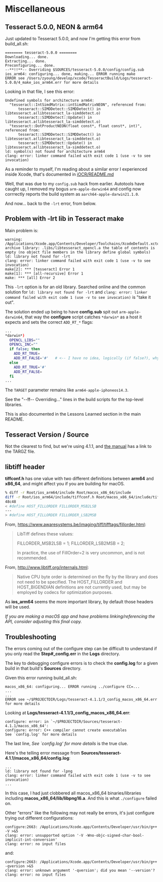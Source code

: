 # Miscellaneous

## Tesseract 5.0.0, NEON & arm64

Just updated to Tesseract 5.0.0, and now I'm getting this error from build_all.sh:

```none
======== tesseract-5.0.0 ========
Downloading... done.
Extracting... done.
Preconfiguring... done.
--**!!**-- Overriding $SOURCES/tesseract-5.0.0/config/config.sub
ios_arm64: configuring... done, making... ERROR running make
ERROR see /Users/zyoung/develop/xcode/TesseractBuild/Logs/tesseract-5.0.0/4_make_ios_arm64.err for more details
```

Looking in that file, I see this error:

```none
Undefined symbols for architecture arm64:
  "tesseract::IntSimdMatrix::intSimdMatrixNEON", referenced from:
      tesseract::SIMDDetect::SIMDDetect() in libtesseract.a(libtesseract_la-simddetect.o)
      tesseract::SIMDDetect::Update() in libtesseract.a(libtesseract_la-simddetect.o)
  "tesseract::DotProductNEON(float const*, float const*, int)", referenced from:
      tesseract::SIMDDetect::SIMDDetect() in libtesseract.a(libtesseract_la-simddetect.o)
      tesseract::SIMDDetect::Update() in libtesseract.a(libtesseract_la-simddetect.o)
ld: symbol(s) not found for architecture arm64
clang: error: linker command failed with exit code 1 (use -v to see invocation)
```

As a reminder to myself, I'm reading about a similar error I experienced inside Xcode, that's documented in [iOCR/README.md](../iOCR/README.md#undefined-symbol)

Well, that was due to my `config.sub` hack from earlier.  Autotools have caught up, I removed my bogus `arm-apple-darwin64` and config now corrrectly reports the build system as `aarch64-apple-darwin21.1.0`.

And now... back to the `-lrt` error, from below.

## Problem with -lrt lib in Tesseract make

Main problem is:

```none
warning: /Applications/Xcode.app/Contents/Developer/Toolchains/XcodeDefault.xctoolchain/usr/bin/ranlib: archive library: .libs/libtesseract_opencl.a the table of contents is empty (no object file members in the library define global symbols)
ld: library not found for -lrt
clang: error: linker command failed with exit code 1 (use -v to see invocation)
make[2]: *** [tesseract] Error 1
make[1]: *** [all-recursive] Error 1
make: *** [all] Error 2
```

This `-lrt` option is for an old library.  Searched online and the common solution for `ld: library not found for -lrt` and `clang: error: linker command failed with exit code 1 (use -v to see invocation)` is "take it out".

The solution ended up being to have **config.sub** spit out `arm-apple-darwin64`, that way the **configure** script catches `*darwin*` as a host it expects and sets the correct `ADD_RT_*` flags:

```sh
...
*darwin*)
  OPENCL_LIBS=""
  OPENCL_INC=""
  if false; then
    ADD_RT_TRUE=
    ADD_RT_FALSE='#'   # <-- I have no idea, logically (if false?), why this works, but this is line we want evaluated to avoid the RT flag
  else
    ADD_RT_TRUE='#'
    ADD_RT_FALSE=
  fi
...
```

The `TARGET` parameter remains like `arm64-apple-iphoneos14.3`.

See the "--**!!**-- Overriding..." lines in the build scripts for the top-level libraries.

This is also documented in the Lessons Learned section in the main README.

## Tesseract Version / Source

Not the clearest to find, but we're using 4.1.1, and [the manual](https://tesseract-ocr.github.io/tessdoc/) has a link to the TARGZ file.

## libtiff header

**tiffconf.h** has one value with two different definitions between **arm64** and **x86_64**, and might affect you if you are building for macOS.

```sh
% diff -r Root/ios_arm64/include Root/macos_x86_64/include
diff -r Root/ios_arm64/include/tiffconf.h Root/macos_x86_64/include/tiffconf.h
48c48
< #define HOST_FILLORDER FILLORDER_MSB2LSB
---
> #define HOST_FILLORDER FILLORDER_LSB2MSB
```

From, <https://www.awaresystems.be/imaging/tiff/tifftags/fillorder.html>:

> LibTiff defines these values:
>
> FILLORDER_MSB2LSB = 1;
> FILLORDER_LSB2MSB = 2;
>
> In practice, the use of FillOrder=2 is very uncommon, and is not recommended.

From, <http://www.libtiff.org/internals.html>:

> Native CPU byte order is determined on the fly by the library and does not need to be specified. The HOST_FILLORDER and HOST_BIGENDIAN definitions are not currently used, but may be employed by codecs for optimization purposes.

As **ios_arm64** seems the more important library, by default those headers will be used.

*If you are making a macOS app and have problems linking/referencing the API, consider adjusting this final copy.*

## Troubleshooting

The errors coming out of the configure step can be difficult to understand if you only read the **Step#_config.err** in the **Logs** directory.

The key to debugging configure errors is to check the **config.log** for a given build in that build's **Sources** directory.

Given this error running build_all.sh:

```none
macos_x86_64: configuring... ERROR running ../configure CC=...
...
...
ERROR see ~/$PROJECTDIR/Logs/tesseract-4.1.1/3_config_macos_x86_64.err for more details
```

Looking at **Logs/tesseract-4.1.1/3_config_macos_x86_64.err**:

```none
configure: error: in `~/$PROJECTDIR/Sources/tesseract-4.1.1/macos_x86_64':
configure: error: C++ compiler cannot create executables
See `config.log' for more details
```

The last line, *See `config.log' for more details* is the true clue.

Here's the telling error message from **Sources/tesseract-4.1.1/macos_x86_64/config.log**:

```none
...
ld: library not found for -lpng
clang: error: linker command failed with exit code 1 (use -v to see invocation)
...
```

In this case, I had just clobbered all macos_x86_64 binaries/libraries including **macos_x86_64/lib/libpng16.a**.  And this is what `./configure` failed on.

Other "errors" like the following may not really be errors, it's just configure trying out different configurations:

```none
configure:2663: /Applications/Xcode.app/Contents/Developer/usr/bin/g++ -V >&5
clang: error: unsupported option '-V -Wno-objc-signed-char-bool-implicit-int-conversion'
clang: error: no input files
```

and:

```none
configure:2663: /Applications/Xcode.app/Contents/Developer/usr/bin/g++ -qversion >&5
clang: error: unknown argument '-qversion'; did you mean '--version'?
clang: error: no input files
```
